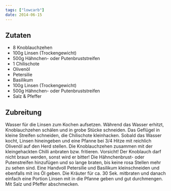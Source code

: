 ```yaml
---
tags: ["lowcarb"]
date: 2014-06-15
---
```


## Zutaten
- 8 Knoblauchzehen
- 100g Linsen (Trockengewicht)
- 500g Hähnchen- oder Putenbruststreifen
- 1 Chilischote
- Olivenöl
- Petersilie
- Basilikum
- 100g Linsen (Trockengewicht)
- 500g Hähnchen- oder Putenbruststreifen
- Salz & Pfeffer

## Zubreitung
Wasser für die Linsen zum Kochen aufsetzen. Während das Wasser erhitzt, Knoblauchzehen schälen und in grobe Stücke schneiden. Das Geflügel in kleine Streifen schneiden, die Chilischote kleinhacken.
Sobald das Wasser kocht, Linsen hineingeben und eine Pfanne bei 3/4 Hitze mit reichlich Olivenöl auf den Herd stellen. Die Knoblauchzehen zusammen mit der kleingehackten Chilli anbraten bzw. fritieren. Vorsicht! Der Knoblauch darf nicht braun werden, sonst wird er bitter! Die Hähnchenbrust- oder Putenstreifen hinzufügen und so lange braten, bis keine rosa Stellen mehr zu sehen sind. Eine Handvoll Petersilie und Basilikum kleinschneiden und ebenfalls mit ins Öl geben. Die Kräuter für ca. 30 Sek. mitbraten und danach einfach eine Portion Linsen mit in die Pfanne geben und gut durchmengen. Mit Salz und Pfeffer abschmecken.
